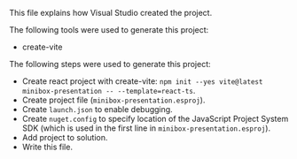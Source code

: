 This file explains how Visual Studio created the project.

The following tools were used to generate this project:
- create-vite

The following steps were used to generate this project:
- Create react project with create-vite: `npm init --yes vite@latest minibox-presentation -- --template=react-ts`.
- Create project file (`minibox-presentation.esproj`).
- Create `launch.json` to enable debugging.
- Create `nuget.config` to specify location of the JavaScript Project System SDK (which is used in the first line in `minibox-presentation.esproj`).
- Add project to solution.
- Write this file.
